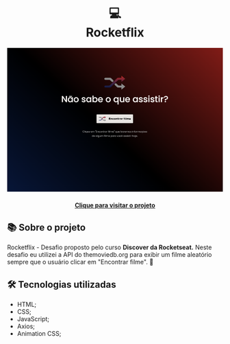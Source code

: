 <h1 align="center">
  💻<br>Rocketflix
</h1>

<div align="center">
  <img src="./assets/images/project-view.png" alt="Imagem do projeto Rocketflix">
</div>

<h4 align="center"><a href="https://rocketflix-hazel.vercel.app/">Clique para visitar o projeto</a></h4>

## 📚 Sobre o projeto

Rocketflix - Desafio proposto pelo curso <strong>Discover da Rocketseat.</strong> Neste desafio eu utilizei a API do themoviedb.org para exibir um filme aleatório sempre que o usuário clicar em "Encontrar filme". 🚀

## 🛠️ Tecnologias utilizadas

- HTML;
- CSS;
- JavaScript;
- Axios;
- Animation CSS;
